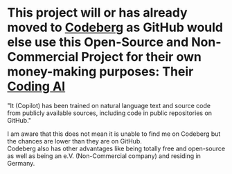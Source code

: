 # This project will or has already moved to [Codeberg](https://codeberg.org/FileX/2560_FileX_Lib) as GitHub would else use this Open-Source and Non-Commercial Project for their own money-making purposes: Their [Coding AI](https://github.com/features/copilot/)

"It (Copilot) has been trained on natural language text and source code from publicly available sources, including code in public repositories on GitHub."

I am aware that this does not mean it is unable to find me on Codeberg but the chances are lower than they are on GitHub. <br>Codeberg also has other advantages like being totally free and open-source as well as being an e.V. (Non-Commercial company) and residing in Germany.
